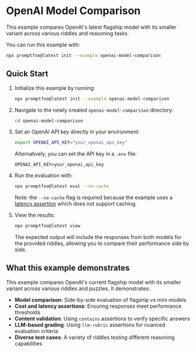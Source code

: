 # OpenAI Model Comparison

This example compares OpenAI's latest flagship model with its smaller variant across various riddles and reasoning tasks.

You can run this example with:

```bash
npx promptfoo@latest init --example openai-model-comparison
```

## Quick Start

1. Initialize this example by running:

   ```bash
   npx promptfoo@latest init --example openai-model-comparison
   ```

2. Navigate to the newly created `openai-model-comparison` directory:

   ```bash
   cd openai-model-comparison
   ```

3. Set an OpenAI API key directly in your environment:

   ```bash
   export OPENAI_API_KEY="your_openai_api_key"
   ```

   Alternatively, you can set the API key in a `.env` file:

   ```
   OPENAI_API_KEY=your_openai_api_key
   ```

4. Run the evaluation with:

   ```bash
   npx promptfoo@latest eval --no-cache
   ```

   Note: the `--no-cache` flag is required because the example uses a [latency assertion](https://www.promptfoo.dev/docs/configuration/expected-outputs/deterministic/#latency) which does not support caching.

5. View the results:

   ```bash
   npx promptfoo@latest view
   ```

   The expected output will include the responses from both models for the provided riddles, allowing you to compare their performance side by side.

## What this example demonstrates

This example compares OpenAI's current flagship model with its smaller variant across various riddles and puzzles. It demonstrates:

- **Model comparison**: Side-by-side evaluation of flagship vs mini models
- **Cost and latency assertions**: Ensuring responses meet performance thresholds
- **Content validation**: Using `contains` assertions to verify specific answers
- **LLM-based grading**: Using `llm-rubric` assertions for nuanced evaluation criteria
- **Diverse test cases**: A variety of riddles testing different reasoning capabilities

